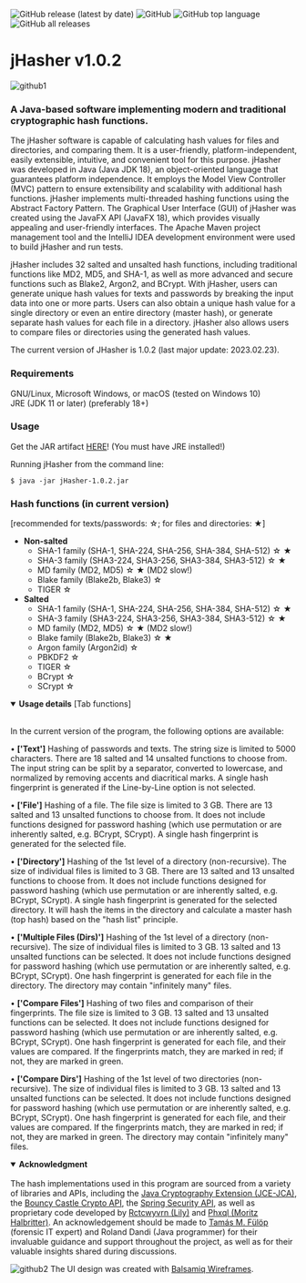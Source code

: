 ![GitHub release (latest by date)](https://img.shields.io/github/v/release/endreth/jHasher) ![GitHub](https://img.shields.io/github/license/endreth/jHasher) ![GitHub top language](https://img.shields.io/github/languages/top/endreth/jHasher?style=plastic) ![GitHub all releases](https://img.shields.io/github/downloads/endreth/jHasher/total)

# jHasher v1.0.2

![github1](https://user-images.githubusercontent.com/104054427/227722419-6464aaf7-7a3e-4e3f-884b-06a48f872cc1.png)

### A Java-based software implementing modern and traditional cryptographic hash functions.

The jHasher software is capable of calculating hash values for files and directories, and comparing them. It is a user-friendly, platform-independent, easily extensible, intuitive, and convenient tool for this purpose. jHasher was developed in Java (Java JDK 18), an object-oriented language that guarantees platform independence. It employs the Model View Controller (MVC) pattern to ensure extensibility and scalability with additional hash functions. jHasher implements multi-threaded hashing functions using the Abstract Factory Pattern. The Graphical User Interface (GUI) of jHasher was created using the JavaFX API (JavaFX 18), which provides visually appealing and user-friendly interfaces. The Apache Maven project management tool and the IntelliJ IDEA development environment were used to build jHasher and run tests.

jHasher includes 32 salted and unsalted hash functions, including traditional functions like MD2, MD5, and SHA-1, as well as more advanced and secure functions such as Blake2, Argon2, and BCrypt. With jHasher, users can generate unique hash values for texts and passwords by breaking the input data into one or more parts. Users can also obtain a unique hash value for a single directory or even an entire directory (master hash), or generate separate hash values for each file in a directory. jHasher also allows users to compare files or directories using the generated hash values.

The current version of JHasher is 1.0.2 (last major update: 2023.02.23).
### Requirements
GNU/Linux, Microsoft Windows, or macOS (tested on Windows 10)<br>
JRE (JDK 11 or later) (preferably 18+)<br>
### Usage

Get the JAR artifact [HERE](https://github.com/endreth/jHasher/blob/master/jHasher-v1.0.2.jar)! (You must have JRE installed!)

Running jHasher from the command line:
```
$ java -jar jHasher-1.0.2.jar
```

### Hash functions (in current version)
[recommended for texts/passwords: &star;; for files and directories: &starf;]
- <b>Non-salted</b>
    - SHA-1 family (SHA-1, SHA-224, SHA-256, SHA-384, SHA-512) &star; &starf;
    - SHA-3 family (SHA3-224, SHA3-256, SHA3-384, SHA3-512) &star; &starf;
    - MD family (MD2, MD5) &star; &starf; (MD2 slow!)
    - Blake family (Blake2b, Blake3) &star;
    - TIGER &star;
- <b>Salted</b>
    - SHA-1 family (SHA-1, SHA-224, SHA-256, SHA-384, SHA-512) &star; &starf;
    - SHA-3 family (SHA3-224, SHA3-256, SHA3-384, SHA3-512) &star; &starf;
    - MD family (MD2, MD5) &star; &starf; (MD2 slow!)
    - Blake family (Blake2b, Blake3) &star; &starf;
    - Argon family (Argon2id) &star;
    - PBKDF2 &star;
    - TIGER &star;
    - BCrypt &star;
    - SCrypt &star;

<details open>
<summary><b>Usage details</b> [Tab functions]</summary><br>

In the current version of the program, the following options are available:

• <b>['Text']</b> Hashing of passwords and texts. The string size is limited to 5000 characters. There are 18 salted and 14 unsalted functions to choose from. The input string can be split by a separator, converted to lowercase, and normalized by removing accents and diacritical marks. A single hash fingerprint is generated if the Line-by-Line option is not selected.

• <b>['File']</b> Hashing of a file. The file size is limited to 3 GB. There are 13 salted and 13 unsalted functions to choose from. It does not include functions designed for password hashing (which use permutation or are inherently salted, e.g. BCrypt, SCrypt). A single hash fingerprint is generated for the selected file.

• <b>['Directory']</b> Hashing of the 1st level of a directory (non-recursive). The size of individual files is limited to 3 GB. There are 13 salted and 13 unsalted functions to choose from. It does not include functions designed for password hashing (which use permutation or are inherently salted, e.g. BCrypt, SCrypt). A single hash fingerprint is generated for the selected directory. It will hash the items in the directory and calculate a master hash (top hash) based on the "hash list" principle.

• <b>['Multiple Files (Dirs)']</b> Hashing of the 1st level of a directory (non-recursive). The size of individual files is limited to 3 GB. 13 salted and 13 unsalted functions can be selected. It does not include functions designed for password hashing (which use permutation or are inherently salted, e.g. BCrypt, SCrypt). One hash fingerprint is generated for each file in the directory. The directory may contain "infinitely many" files.

• <b>['Compare Files']</b> Hashing of two files and comparison of their fingerprints. The file size is limited to 3 GB. 13 salted and 13 unsalted functions can be selected. It does not include functions designed for password hashing (which use permutation or are inherently salted, e.g. BCrypt, SCrypt). One hash fingerprint is generated for each file, and their values are compared. If the fingerprints match, they are marked in red; if not, they are marked in green.

• <b>['Compare Dirs']</b> Hashing of the 1st level of two directories (non-recursive). The size of individual files is limited to 3 GB. 13 salted and 13 unsalted functions can be selected. It does not include functions designed for password hashing (which use permutation or are inherently salted, e.g. BCrypt, SCrypt). One hash fingerprint is generated for each file, and their values are compared. If the fingerprints match, they are marked in red; if not, they are marked in green. The directory may contain "infinitely many" files.

</details>

<details open>
<summary><b>Acknowledgment</b></summary><br>
The hash implementations used in this program are sourced from a variety of libraries and APIs, including the <a href="https://docs.oracle.com/en/java/javase/18/security/java-cryptography-architecture-jca-reference-guide.html#GUID-2BCFDD85-D533-4E6C-8CE9-29990DEB0190">Java Cryptography Extension (JCE-JCA)</a>, the <a href="https://www.bouncycastle.org/">Bouncy Castle Crypto API</a>, the <a href="https://docs.spring.io/spring-security/reference/">Spring Security API</a>, as well as proprietary code developed by <a href="https://github.com/rctcwyvrn">Rctcwyvrn (Lily)</a> and <a href="https://github.com/phxql">Phxql (Moritz Halbritter)</a>. An acknowledgement should be made to <a href="https://igazsagugyi-szakerto.hu/">Tamás M. Fülöp</a> (forensic IT expert) and Roland Dandi (Java programmer) for their invaluable guidance and support throughout the project, as well as for their valuable insights shared during discussions.
    
</details>

![github2](https://user-images.githubusercontent.com/104054427/227724910-a71f13dc-76ed-4a86-9e2a-61253ee4dead.png)
The UI design was created with [Balsamiq Wireframes](https://balsamiq.com/).
